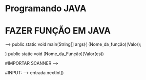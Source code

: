 # Programando JAVA 
# FAZER FUNÇÃO EM JAVA
--> public static void main(String[] args){
    (Nome_da_função)(Valor);
    
  
  }
  public static void (Nome_da_Função)(Valor(es))
  
  
  #IMPORTAR SCANNER 
    -->
  
  
  #INPUT:
    --> entrada.nextInt()
